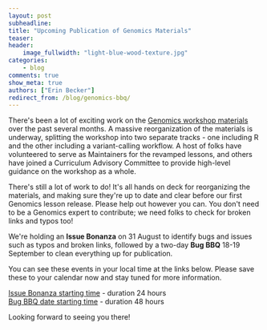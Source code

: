 ```yaml
---
layout: post  
subheadline:  
title: "Upcoming Publication of Genomics Materials"  
teaser:   
header:  
    image_fullwidth: "light-blue-wood-texture.jpg"  
categories:  
    - blog  
comments: true  
show_meta: true  
authors: ["Erin Becker"]  
redirect_from: /blog/genomics-bbq/
---
```


There's been a lot of exciting work on the [Genomics workshop materials](http://www.datacarpentry.org/genomics-workshop/) over the past several months.
A massive reorganization of the materials is underway, splitting the workshop into two separate tracks - one including R
and the other including a variant-calling workflow. A host of folks have volunteered to serve as Maintainers for the revamped
lessons, and others have joined a Curriculum Advisory Committee to provide high-level guidance on the workshop as a whole.   

There's still a lot of work to do! It's all hands on deck for reorganizing the materials, and making sure they're up to date and 
clear before our first Genomics lesson release. Please help out however you can. You don't need to be a Genomics expert to contribute;
we need folks to check for broken links and typos too!  

We're holding an **Issue Bonanza** on 31 August to identify bugs and issues such as typos and broken links, followed by a two-day
**Bug BBQ** 18-19 September to clean everything up for publication.   

You can see these events in your local time at the links below. Please save these to your calendar now and stay tuned for more
information.    

[Issue Bonanza starting time](https://tinyurl.com/ycqf9l2a) - duration 24 hours  
[Bug BBQ date starting time](https://tinyurl.com/yblkcfgx) - duration 48 hours  

Looking forward to seeing you there!  
